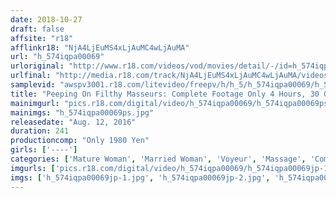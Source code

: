 ```yaml
---
date: 2018-10-27
draft: false
affsite: "r18"
afflinkr18: "NjA4LjEuMS4xLjAuMC4wLjAuMA"
url: "h_574iqpa00069"
urloriginal: "http://www.r18.com/videos/vod/movies/detail/-/id=h_574iqpa00069"
urlfinal: "http://media.r18.com/track/NjA4LjEuMS4xLjAuMC4wLjAuMA/videos/vod/movies/detail/-/id=h_574iqpa00069"
samplevid: "awspv3001.r18.com/litevideo/freepv/h/h_5/h_574iqpa00069/h_574iqpa00069_dmb_w.mp4"
title: "Peeping On Filthy Masseurs: Complete Footage Only 4 Hours, 30 Girls"
mainimgurl: "pics.r18.com/digital/video/h_574iqpa00069/h_574iqpa00069ps.jpg"
mainimgs: "h_574iqpa00069ps.jpg"
releasedate: "Aug. 12, 2016"
duration: 241
productioncomp: "Only 1980 Yen"
girls: ['----']
categories: ['Mature Woman', 'Married Woman', 'Voyeur', 'Massage', 'Compilation', 'Over 4 Hours']
imgurls: ['pics.r18.com/digital/video/h_574iqpa00069/h_574iqpa00069jp-1.jpg', 'pics.r18.com/digital/video/h_574iqpa00069/h_574iqpa00069jp-2.jpg', 'pics.r18.com/digital/video/h_574iqpa00069/h_574iqpa00069jp-3.jpg', 'pics.r18.com/digital/video/h_574iqpa00069/h_574iqpa00069jp-4.jpg', 'pics.r18.com/digital/video/h_574iqpa00069/h_574iqpa00069jp-5.jpg', 'pics.r18.com/digital/video/h_574iqpa00069/h_574iqpa00069jp-6.jpg', 'pics.r18.com/digital/video/h_574iqpa00069/h_574iqpa00069jp-7.jpg', 'pics.r18.com/digital/video/h_574iqpa00069/h_574iqpa00069jp-8.jpg', 'pics.r18.com/digital/video/h_574iqpa00069/h_574iqpa00069jp-9.jpg', 'pics.r18.com/digital/video/h_574iqpa00069/h_574iqpa00069jp-10.jpg', 'pics.r18.com/digital/video/h_574iqpa00069/h_574iqpa00069jp-11.jpg', 'pics.r18.com/digital/video/h_574iqpa00069/h_574iqpa00069jp-12.jpg', 'pics.r18.com/digital/video/h_574iqpa00069/h_574iqpa00069jp-13.jpg', 'pics.r18.com/digital/video/h_574iqpa00069/h_574iqpa00069jp-14.jpg', 'pics.r18.com/digital/video/h_574iqpa00069/h_574iqpa00069jp-15.jpg', 'pics.r18.com/digital/video/h_574iqpa00069/h_574iqpa00069jp-16.jpg', 'pics.r18.com/digital/video/h_574iqpa00069/h_574iqpa00069jp-17.jpg', 'pics.r18.com/digital/video/h_574iqpa00069/h_574iqpa00069jp-18.jpg', 'pics.r18.com/digital/video/h_574iqpa00069/h_574iqpa00069jp-19.jpg', 'pics.r18.com/digital/video/h_574iqpa00069/h_574iqpa00069jp-20.jpg']
imgs: ['h_574iqpa00069jp-1.jpg', 'h_574iqpa00069jp-2.jpg', 'h_574iqpa00069jp-3.jpg', 'h_574iqpa00069jp-4.jpg', 'h_574iqpa00069jp-5.jpg', 'h_574iqpa00069jp-6.jpg', 'h_574iqpa00069jp-7.jpg', 'h_574iqpa00069jp-8.jpg', 'h_574iqpa00069jp-9.jpg', 'h_574iqpa00069jp-10.jpg', 'h_574iqpa00069jp-11.jpg', 'h_574iqpa00069jp-12.jpg', 'h_574iqpa00069jp-13.jpg', 'h_574iqpa00069jp-14.jpg', 'h_574iqpa00069jp-15.jpg', 'h_574iqpa00069jp-16.jpg', 'h_574iqpa00069jp-17.jpg', 'h_574iqpa00069jp-18.jpg', 'h_574iqpa00069jp-19.jpg', 'h_574iqpa00069jp-20.jpg']
---
```

